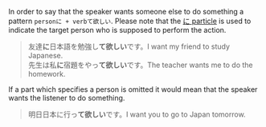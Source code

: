 In order to say that the speaker wants someone else to do something a pattern `personに + verbて欲しい`. Please note that the [に particle](175) is used to indicate the target person who is supposed to perform the action.
>友達**に**日本語を勉強し**て欲しい**です。I want my friend to study Japanese.  
>先生は私**に**宿題をやっ**て欲しい**です。The teacher wants me to do the homework.

If a part which specifies a person is omitted it would mean that the speaker wants the listener to do something.
>明日日本に行っ**て欲しい**です。I want you to go to Japan tomorrow.